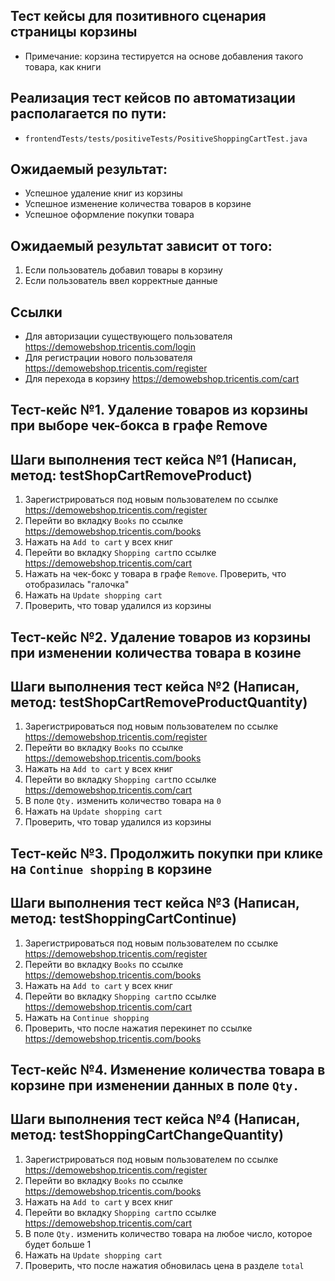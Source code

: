 ## Тест кейсы для позитивного сценария страницы корзины

- Примечание: корзина тестируется на основе добавления такого товара, как книги

## Реализация тест кейсов по автоматизации располагается по пути:

- `frontendTests/tests/positiveTests/PositiveShoppingCartTest.java`

## Ожидаемый результат:

- Успешное удаление книг из корзины
- Успешное изменение количества товаров в корзине
- Успешное оформление покупки товара

## Ожидаемый результат зависит от того:

1) Если пользователь добавил товары в корзину
2) Если пользователь ввел корректные данные

## Ссылки

- Для авторизации существующего пользователя https://demowebshop.tricentis.com/login
- Для регистрации нового пользователя https://demowebshop.tricentis.com/register
- Для перехода в корзину https://demowebshop.tricentis.com/cart

## Тест-кейс №1. Удаление товаров из корзины при выборе чек-бокса в графе Remove

## Шаги выполнения тест кейса №1 (Написан, метод: testShopCartRemoveProduct)

1) Зарегистрироваться под новым пользователем по ссылке https://demowebshop.tricentis.com/register
2) Перейти во вкладку `Books` по ссылке https://demowebshop.tricentis.com/books
3) Нажать на `Add to cart` у всех книг
4) Перейти во вкладку `Shopping cart`по ссылке https://demowebshop.tricentis.com/cart
5) Нажать на чек-бокс у товара в графе `Remove`. Проверить, что отобразилась "галочка"
6) Нажать на `Update shopping cart`
7) Проверить, что товар удалился из корзины

## Тест-кейс №2. Удаление товаров из корзины при изменении количества товара в козине

## Шаги выполнения тест кейса №2 (Написан, метод: testShopCartRemoveProductQuantity)

1) Зарегистрироваться под новым пользователем по ссылке https://demowebshop.tricentis.com/register
2) Перейти во вкладку `Books` по ссылке https://demowebshop.tricentis.com/books
3) Нажать на `Add to cart` у всех книг
4) Перейти во вкладку `Shopping cart`по ссылке https://demowebshop.tricentis.com/cart
5) В поле `Qty.`  изменить количество товара на `0`
6) Нажать на `Update shopping cart`
7) Проверить, что товар удалился из корзины

## Тест-кейс №3. Продолжить покупки при клике на `Continue shopping` в корзине

## Шаги выполнения тест кейса №3 (Написан, метод: testShoppingCartContinue)

1) Зарегистрироваться под новым пользователем по ссылке https://demowebshop.tricentis.com/register
2) Перейти во вкладку `Books` по ссылке https://demowebshop.tricentis.com/books
3) Нажать на `Add to cart` у всех книг
4) Перейти во вкладку `Shopping cart`по ссылке https://demowebshop.tricentis.com/cart
5) Нажать на `Continue shopping`
6) Проверить, что после нажатия перекинет по ссылке https://demowebshop.tricentis.com/books

## Тест-кейс №4. Изменение количества товара в корзине при изменении данных в поле `Qty.`

## Шаги выполнения тест кейса №4 (Написан, метод: testShoppingCartChangeQuantity)

1) Зарегистрироваться под новым пользователем по ссылке https://demowebshop.tricentis.com/register
2) Перейти во вкладку `Books` по ссылке https://demowebshop.tricentis.com/books
3) Нажать на `Add to cart` у всех книг
4) Перейти во вкладку `Shopping cart`по ссылке https://demowebshop.tricentis.com/cart
5) В поле `Qty.`  изменить количество товара на любое число, которое будет больше 1
6) Нажать на `Update shopping cart`
7) Проверить, что после нажатия обновилась цена в разделе `total`
